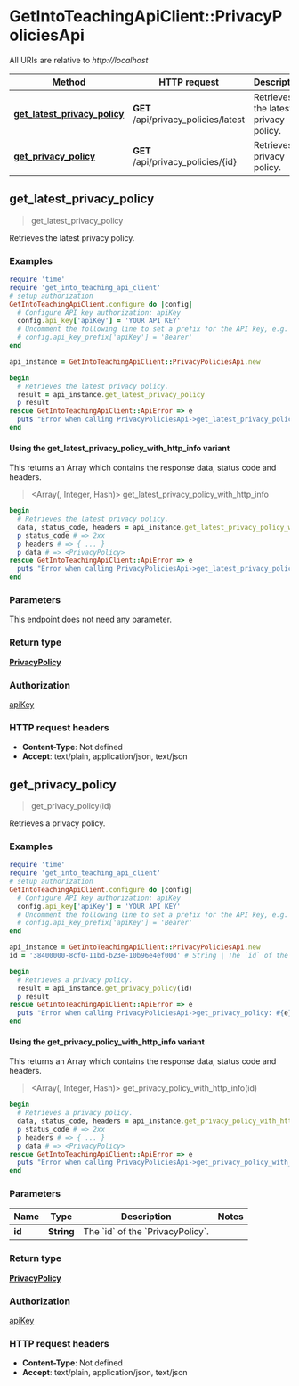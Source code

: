 # GetIntoTeachingApiClient::PrivacyPoliciesApi

All URIs are relative to *http://localhost*

| Method | HTTP request | Description |
| ------ | ------------ | ----------- |
| [**get_latest_privacy_policy**](PrivacyPoliciesApi.md#get_latest_privacy_policy) | **GET** /api/privacy_policies/latest | Retrieves the latest privacy policy. |
| [**get_privacy_policy**](PrivacyPoliciesApi.md#get_privacy_policy) | **GET** /api/privacy_policies/{id} | Retrieves a privacy policy. |


## get_latest_privacy_policy

> <PrivacyPolicy> get_latest_privacy_policy

Retrieves the latest privacy policy.

### Examples

```ruby
require 'time'
require 'get_into_teaching_api_client'
# setup authorization
GetIntoTeachingApiClient.configure do |config|
  # Configure API key authorization: apiKey
  config.api_key['apiKey'] = 'YOUR API KEY'
  # Uncomment the following line to set a prefix for the API key, e.g. 'Bearer' (defaults to nil)
  # config.api_key_prefix['apiKey'] = 'Bearer'
end

api_instance = GetIntoTeachingApiClient::PrivacyPoliciesApi.new

begin
  # Retrieves the latest privacy policy.
  result = api_instance.get_latest_privacy_policy
  p result
rescue GetIntoTeachingApiClient::ApiError => e
  puts "Error when calling PrivacyPoliciesApi->get_latest_privacy_policy: #{e}"
end
```

#### Using the get_latest_privacy_policy_with_http_info variant

This returns an Array which contains the response data, status code and headers.

> <Array(<PrivacyPolicy>, Integer, Hash)> get_latest_privacy_policy_with_http_info

```ruby
begin
  # Retrieves the latest privacy policy.
  data, status_code, headers = api_instance.get_latest_privacy_policy_with_http_info
  p status_code # => 2xx
  p headers # => { ... }
  p data # => <PrivacyPolicy>
rescue GetIntoTeachingApiClient::ApiError => e
  puts "Error when calling PrivacyPoliciesApi->get_latest_privacy_policy_with_http_info: #{e}"
end
```

### Parameters

This endpoint does not need any parameter.

### Return type

[**PrivacyPolicy**](PrivacyPolicy.md)

### Authorization

[apiKey](../README.md#apiKey)

### HTTP request headers

- **Content-Type**: Not defined
- **Accept**: text/plain, application/json, text/json


## get_privacy_policy

> <PrivacyPolicy> get_privacy_policy(id)

Retrieves a privacy policy.

### Examples

```ruby
require 'time'
require 'get_into_teaching_api_client'
# setup authorization
GetIntoTeachingApiClient.configure do |config|
  # Configure API key authorization: apiKey
  config.api_key['apiKey'] = 'YOUR API KEY'
  # Uncomment the following line to set a prefix for the API key, e.g. 'Bearer' (defaults to nil)
  # config.api_key_prefix['apiKey'] = 'Bearer'
end

api_instance = GetIntoTeachingApiClient::PrivacyPoliciesApi.new
id = '38400000-8cf0-11bd-b23e-10b96e4ef00d' # String | The `id` of the `PrivacyPolicy`.

begin
  # Retrieves a privacy policy.
  result = api_instance.get_privacy_policy(id)
  p result
rescue GetIntoTeachingApiClient::ApiError => e
  puts "Error when calling PrivacyPoliciesApi->get_privacy_policy: #{e}"
end
```

#### Using the get_privacy_policy_with_http_info variant

This returns an Array which contains the response data, status code and headers.

> <Array(<PrivacyPolicy>, Integer, Hash)> get_privacy_policy_with_http_info(id)

```ruby
begin
  # Retrieves a privacy policy.
  data, status_code, headers = api_instance.get_privacy_policy_with_http_info(id)
  p status_code # => 2xx
  p headers # => { ... }
  p data # => <PrivacyPolicy>
rescue GetIntoTeachingApiClient::ApiError => e
  puts "Error when calling PrivacyPoliciesApi->get_privacy_policy_with_http_info: #{e}"
end
```

### Parameters

| Name | Type | Description | Notes |
| ---- | ---- | ----------- | ----- |
| **id** | **String** | The &#x60;id&#x60; of the &#x60;PrivacyPolicy&#x60;. |  |

### Return type

[**PrivacyPolicy**](PrivacyPolicy.md)

### Authorization

[apiKey](../README.md#apiKey)

### HTTP request headers

- **Content-Type**: Not defined
- **Accept**: text/plain, application/json, text/json

